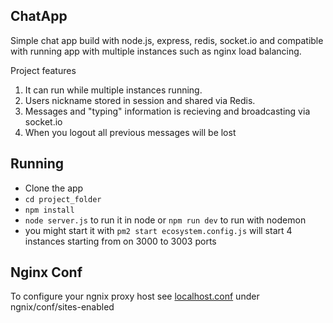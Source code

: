 ## ChatApp
Simple chat app build with node.js, express, redis, socket.io and compatible with running app with multiple instances such as nginx load balancing.

Project features
1. It can run while multiple instances running.
2. Users nickname stored in session and shared via Redis.
3. Messages and "typing" information is recieving and broadcasting via socket.io
4. When you logout all previous messages will be lost

## Running 

* Clone the app
* `cd project_folder`
* `npm install` 
* `node server.js` to run it in node or  `npm run dev` to run with nodemon 
* you might start it with `pm2 start ecosystem.config.js` will start 4 instances starting from on 3000 to 3003 ports

## Nginx Conf

To configure your ngnix proxy host see [localhost.conf](localhost.conf) under ngnix/conf/sites-enabled
